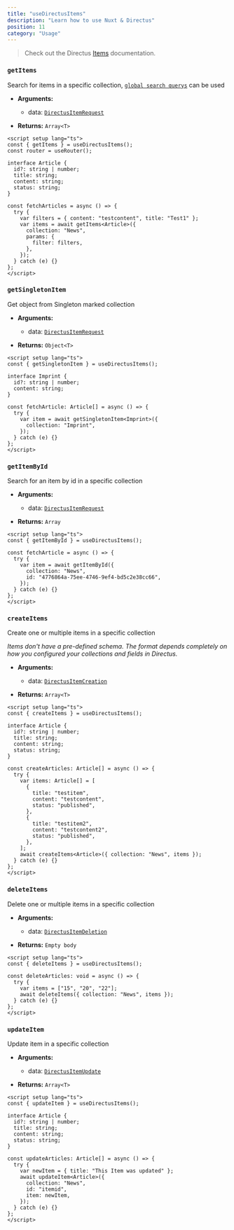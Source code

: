 ```yaml
---
title: "useDirectusItems"
description: "Learn how to use Nuxt & Directus"
position: 11
category: "Usage"
---
```


> Check out the Directus [Items](https://docs.directus.io/reference/items/) documentation.

### `getItems`

Search for items in a specific collection, [`global search querys`](https://docs.directus.io/reference/query/) can be used

- **Arguments:**

  - data: [`DirectusItemRequest`](https://github.com/Intevel/nuxt-directus/blob/master/src/runtime/types/index.d.ts#L26)

- **Returns:** `Array<T>`

```vue [pages/articles.vue]
<script setup lang="ts">
const { getItems } = useDirectusItems();
const router = useRouter();

interface Article {
  id?: string | number;
  title: string;
  content: string;
  status: string;
}

const fetchArticles = async () => {
  try {
    var filters = { content: "testcontent", title: "Test1" };
    var items = await getItems<Article>({
      collection: "News",
      params: {
        filter: filters,
      },
    });
  } catch (e) {}
};
</script>
```

### `getSingletonItem`

Get object from Singleton marked collection

- **Arguments:**

  - data: [`DirectusItemRequest`](https://github.com/Intevel/nuxt-directus/blob/master/src/runtime/types/index.d.ts#L26)

- **Returns:** `Object<T>`

```vue [pages/imprint.vue]
<script setup lang="ts">
const { getSingletonItem } = useDirectusItems();

interface Imprint {
  id?: string | number;
  content: string;
}

const fetchArticle: Article[] = async () => {
  try {
    var item = await getSingletonItem<Imprint>({
      collection: "Imprint",
    });
  } catch (e) {}
};
</script>
```

### `getItemById`

Search for an item by id in a specific collection

- **Arguments:**

  - data: [`DirectusItemRequest`](https://github.com/Intevel/nuxt-directus/blob/master/src/runtime/types/index.d.ts#L26)

- **Returns:** `Array`

```vue [pages/article.vue]
<script setup lang="ts">
const { getItemById } = useDirectusItems();

const fetchArticle = async () => {
  try {
    var item = await getItemById({
      collection: "News",
      id: "4776864a-75ee-4746-9ef4-bd5c2e38cc66",
    });
  } catch (e) {}
};
</script>
```

### `createItems`

Create one or multiple items in a specific collection

_Items don't have a pre-defined schema. The format depends completely on how you configured your collections and fields in Directus._

- **Arguments:**

  - data: [`DirectusItemCreation`](https://github.com/Intevel/nuxt-directus/blob/master/src/runtime/types/index.d.ts#32)

- **Returns:** `Array<T>`

```vue [pages/articles.vue]
<script setup lang="ts">
const { createItems } = useDirectusItems();

interface Article {
  id?: string | number;
  title: string;
  content: string;
  status: string;
}

const createArticles: Article[] = async () => {
  try {
    var items: Article[] = [
      {
        title: "testitem",
        content: "testcontent",
        status: "published",
      },
      {
        title: "testitem2",
        content: "testcontent2",
        status: "published",
      },
    ];
    await createItems<Article>({ collection: "News", items });
  } catch (e) {}
};
</script>
```

### `deleteItems`

Delete one or multiple items in a specific collection

- **Arguments:**

  - data: [`DirectusItemDeletion`](https://github.com/Intevel/nuxt-directus/blob/master/src/runtime/types/index.d.ts#42)

- **Returns:** `Empty body`

```vue [pages/articles.vue]
<script setup lang="ts">
const { deleteItems } = useDirectusItems();

const deleteArticles: void = async () => {
  try {
    var items = ["15", "20", "22"];
    await deleteItems({ collection: "News", items });
  } catch (e) {}
};
</script>
```

### `updateItem`

Update item in a specific collection

- **Arguments:**

  - data: [`DirectusItemUpdate`](https://github.com/Intevel/nuxt-directus/blob/master/src/runtime/types/index.d.ts#37)

- **Returns:** `Array<T>`

```vue [pages/articles.vue]
<script setup lang="ts">
const { updateItem } = useDirectusItems();

interface Article {
  id?: string | number;
  title: string;
  content: string;
  status: string;
}

const updateArticles: Article[] = async () => {
  try {
    var newItem = { title: "This Item was updated" };
    await updateItem<Article>({
      collection: "News",
      id: "itemid",
      item: newItem,
    });
  } catch (e) {}
};
</script>
```
